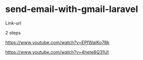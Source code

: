 # send-email-with-gmail-laravel
Link-url

2 steps

https://www.youtube.com/watch?v=EPfWaiKo78k


https://www.youtube.com/watch?v=4hete8Q31UI
